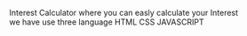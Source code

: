 Interest Calculator where you can easly calculate your Interest <br>
we have use three language HTML CSS JAVASCRIPT
